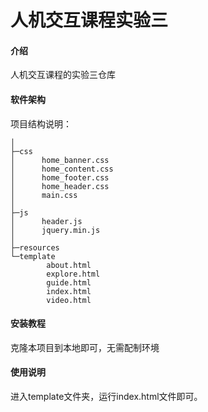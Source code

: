 # 人机交互课程实验三

#### 介绍
人机交互课程的实验三仓库

#### 软件架构
项目结构说明：

```
│  
├─css
│      home_banner.css
│      home_content.css
│      home_footer.css
│      home_header.css
│      main.css
│      
├─js
│      header.js
│      jquery.min.js
│      
├─resources
└─template
        about.html
        explore.html
        guide.html
        index.html
        video.html
```


#### 安装教程

克隆本项目到本地即可，无需配制环境

#### 使用说明

进入template文件夹，运行index.html文件即可。
